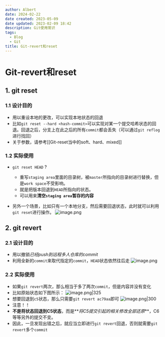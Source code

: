 ```yaml
---
author: Albert
date: 2024-02-22
date created: 2023-05-09
date updated: 2023-02-09 18:42
description: Git使用常识
tags:
  - Blog
  - Git
title: Git-revert和reset
---
```


# Git-revert和reset

## 1. git reset

### 1.1 设计目的

- 用以重设本地的更改，可以实现本地状态的回退
- 比如`git reset --hard <hash-commit>`可以实现对某一个提交哈希状态的回退。回退之后，分支上在此之后的所有`commit`都会丢失（可以通过`git reflog`进行找回）
- 关于参数，请参考[[Git-reset当中的soft、hard、mixed]]

### 1.2 实际使用

- `git reset HEAD` ?

  - 重写`staging area`里面的目录树，被`master`所指向的目录树进行替换，但是`work space`不受影响。
  - 就是把版本回退到`HEAD`所指向的状态。
  - 可以用来**清空`staging area`暂存的内容**

- 另外一个场景，比如只有一个本地分支，然后需要回退状态，此时就可以利用`git reset`进行操作。
  ![image.png](https://img-20221128.oss-cn-shanghai.aliyuncs.com/img-2022-11/20230209160508.png)

## 2. git revert

### 2.1 设计目的

- 用以撤销*已经push到远程多人仓库的commit*
- 利用全新的`commit`来取代指定的`commit`，`HEAD`状态依然往后走
  ![image.png](https://img-20221128.oss-cn-shanghai.aliyuncs.com/img-2022-11/20230209161035.png)

### 2.2 实际使用

- 如果`git revert`两次，那么相当于多了两次`commit`，但是内容并没有变化
- 比如原始状态如下图所示：
  ![image.png|325](https://img-20221128.oss-cn-shanghai.aliyuncs.com/img-2022-11/20230209162539.png)
- 想要回退到`c5`状态，那么只需要`git revert ac79aa`即可
  ![image.png|300](https://img-20221128.oss-cn-shanghai.aliyuncs.com/img-2022-11/20230209162654.png)
- 注意！！
- **不是将状态回退到C5状态**，而是**_将C5提交引起的相关修改全部还原_**，C6等等另外的提交不变。
- 因此，一旦发现出错之后，就应当立即进行`git revert`回退，否则就需要`git revert`多个`commit`

